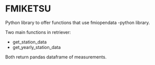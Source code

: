 
# FMIKETSU

Python library to offer functions that use fmiopendata -python library.

Two main functions in retriever:

 * get_station_data
 * get_yearly_station_data

Both return pandas dataframe of measurements.

